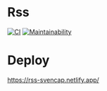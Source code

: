 # Rss


[![CI](https://github.com/Svencap/Rss-front/actions/workflows/main.yml/badge.svg)](https://github.com/Svencap/Rss-front/actions/workflows/main.yml)
[![Maintainability](https://api.codeclimate.com/v1/badges/51eedc7601bc2b6c4f5d/maintainability)](https://codeclimate.com/github/Svencap/Rss-front/maintainability)

# Deploy

https://rss-svencap.netlify.app/
